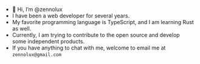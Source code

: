 - 👋 Hi, I’m @zennolux
- I have been a web developer for several years.
- My favorite programming language is TypeScript, and I am learning Rust as well.
- Currently, I am trying to contribute to the open source and  develop some independent products.
- If you have anything to chat with me, welcome to email me at `zennolux@gmail.com`
